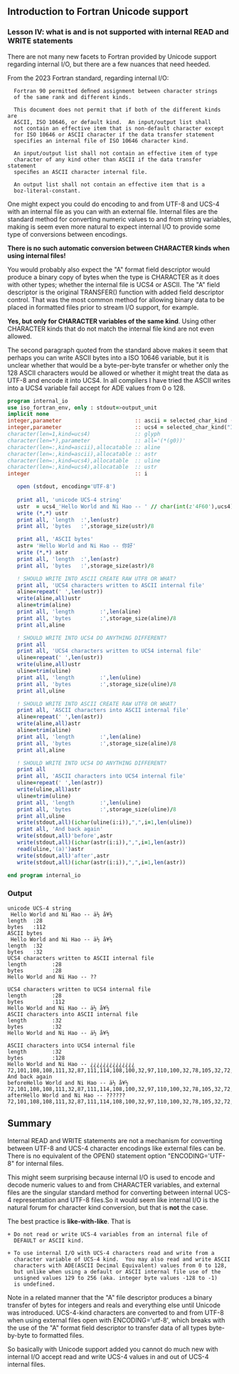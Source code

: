## Introduction to Fortran Unicode support
### Lesson IV:  what is and is not supported with internal READ and WRITE statements

   There are not many new facets to Fortran provided by Unicode support regarding
   internal I/O, but there are a few nuances that need heeded.

   From the 2023 Fortran standard, regarding internal I/O:

      Fortran 90 permitted deﬁned assignment between character strings
      of the same rank and different kinds.
   
      This document does not permit that if both of the different kinds are
      ASCII, ISO 10646, or default kind.  An input/output list shall
      not contain an effective item that is non-default character except
      for ISO 10646 or ASCII character if the data transfer statement
      specifies an internal file of ISO 10646 character kind.
   
      An input/output list shall not contain an effective item of type
      character of any kind other than ASCII if the data transfer statement
      speciﬁes an ASCII character internal file.
   
      An output list shall not contain an effective item that is a
      boz-literal-constant.

   One might expect you could do encoding to and from UTF-8 and UCS-4
   with an internal file as you can with an external file. Internal
   files are the standard method for converting numeric values to and
   from string variables, making is seem even more natural to expect 
   internal I/O to provide some type of conversions between encodings.

   __There is no such automatic conversion between CHARACTER kinds 
   when using internal files!__

   You would probably also expect the "A" format field descriptor would
   produce a binary copy of bytes when the type is CHARACTER as it does
   with other types; whether the internal file is UCS4 or ASCII. The "A"
   field descriptor is the original TRANSFER() function with added field
   descriptor control. That was the most common method for allowing binary
   data to be placed in formatted files prior to stream I/O support,
   for example.

   __Yes, but only for CHARACTER variables of the same kind__. Using
   other CHARACTER kinds that do not match the internal file kind are
   not even allowed.

   The second paragraph quoted from the standard above makes it seem
   that perhaps you can write ASCII bytes into a ISO 10646 variable,
   but it is unclear whether that would be a byte-per-byte transfer or
   whether only the 128 ASCII characters would be allowed or whether
   it might treat the data as UTF-8 and encode it into UCS4. In all
   compilers I have tried the ASCII writes into a UCS4 variable fail
   accept for ADE values from 0 o 128.

```fortran
program internal_io
use iso_fortran_env, only : stdout=>output_unit
implicit none
integer,parameter                       :: ascii = selected_char_kind ("ascii")
integer,parameter                       :: ucs4 = selected_char_kind("ISO_10646")
character(len=1,kind=ucs4)              :: glyph
character(len=*),parameter              :: all='(*(g0))'
character(len=:,kind=ascii),allocatable :: aline
character(len=:,kind=ascii),allocatable :: astr
character(len=:,kind=ucs4),allocatable  :: uline
character(len=:,kind=ucs4),allocatable  :: ustr
integer                                 :: i

   open (stdout, encoding='UTF-8')
   
   print all, 'unicode UCS-4 string'
   ustr  = ucs4_'Hello World and Ni Hao -- ' // char(int(z'4F60'),ucs4) // char(int(z'597D'),ucs4)
   write (*,*) ustr
   print all, 'length  :',len(ustr)
   print all, 'bytes   :',storage_size(ustr)/8

   print all, 'ASCII bytes'
   astr= 'Hello World and Ni Hao -- 你好'
   write (*,*) astr
   print all, 'length  :',len(astr)
   print all, 'bytes   :',storage_size(astr)/8

   ! SHOULD WRITE INTO ASCII CREATE RAW UTF8 OR WHAT?
   print all, 'UCS4 characters written to ASCII internal file'
   aline=repeat(' ',len(ustr))
   write(aline,all)ustr
   aline=trim(aline)
   print all, 'length        :',len(aline)
   print all, 'bytes         :',storage_size(aline)/8
   print all,aline

   ! SHOULD WRITE INTO UCS4 DO ANYTHING DIFFERENT?
   print all
   print all, 'UCS4 characters written to UCS4 internal file'
   uline=repeat(' ',len(ustr))
   write(uline,all)ustr
   uline=trim(uline)
   print all, 'length        :',len(uline)
   print all, 'bytes         :',storage_size(uline)/8
   print all,uline

   ! SHOULD WRITE INTO ASCII CREATE RAW UTF8 OR WHAT?
   print all, 'ASCII characters into ASCII internal file'
   aline=repeat(' ',len(astr))
   write(aline,all)astr
   aline=trim(aline)
   print all, 'length        :',len(aline)
   print all, 'bytes         :',storage_size(aline)/8
   print all,aline

   ! SHOULD WRITE INTO UCS4 DO ANYTHING DIFFERENT?
   print all
   print all, 'ASCII characters into UCS4 internal file'
   uline=repeat(' ',len(astr))
   write(uline,all)astr
   uline=trim(uline)
   print all, 'length        :',len(uline)
   print all, 'bytes         :',storage_size(uline)/8
   print all,uline
   write(stdout,all)(ichar(uline(i:i)),",",i=1,len(uline))
   print all, 'And back again'
   write(stdout,all)'before',astr
   write(stdout,all)(ichar(astr(i:i)),",",i=1,len(astr))
   read(uline,'(a)')astr
   write(stdout,all)'after',astr
   write(stdout,all)(ichar(astr(i:i)),",",i=1,len(astr))

end program internal_io
```
### Output
```text
unicode UCS-4 string
 Hello World and Ni Hao -- ä½ å¥½
length  :28
bytes   :112
ASCII bytes
 Hello World and Ni Hao -- ä½ å¥½
length  :32
bytes   :32
UCS4 characters written to ASCII internal file
length        :28
bytes         :28
Hello World and Ni Hao -- ??

UCS4 characters written to UCS4 internal file
length        :28
bytes         :112
Hello World and Ni Hao -- ä½ å¥½
ASCII characters into ASCII internal file
length        :32
bytes         :32
Hello World and Ni Hao -- ä½ å¥½

ASCII characters into UCS4 internal file
length        :32
bytes         :128
Hello World and Ni Hao -- ¿¿¿¿¿¿¿¿¿¿¿¿¿¿
72,101,108,108,111,32,87,111,114,108,100,32,97,110,100,32,78,105,32,72,97,111,32,45,45,32,-28,-67,-96,-27,-91,-67,
And back again
beforeHello World and Ni Hao -- ä½ å¥½
72,101,108,108,111,32,87,111,114,108,100,32,97,110,100,32,78,105,32,72,97,111,32,45,45,32,228,189,160,229,165,189,
afterHello World and Ni Hao -- ??????
72,101,108,108,111,32,87,111,114,108,100,32,97,110,100,32,78,105,32,72,97,111,32,45,45,32,63,63,63,63,63,63,
```
## Summary

  Internal READ and WRITE statements are not a mechanism for converting
  between UTF-8 and UCS-4 character encodings like external files
  can be. There is no equivalent of the OPEN() statement option
  "ENCODING='UTF-8" for internal files.

  This might seem surprising because internal I/O is used to encode and
  decode numeric values to and from CHARACTER variables, and external
  files are the singular standard method for converting between internal
  UCS-4 representation and UTF-8 files.So it would seem like internal
  I/O is the natural forum for character kind conversion, but that is
  __not__ the case.

  The best practice is **like-with-like**. That is 

    + Do not read or write UCS-4 variables from an internal file of
      DEFAULT or ASCII kind.

    + To use internal I/O with UCS-4 characters read and write from a
      character variable of UCS-4 kind.  You may also read and write ASCII
      characters with ADE(ASCII Decimal Equivalent) values from 0 to 128,
      but unlike when using a default or ASCII internal file use of the
      unsigned values 129 to 256 (aka. integer byte values -128 to -1)
      is undefined.

  Note in a related manner that the "A" file descriptor produces a
  binary transfer of bytes for integers and reals and everything else
  until Unicode was introduced. UCS-4-kind characters are converted to
  and from UTF-8 when using external files open with ENCODING='utf-8',
  which breaks with the use of the "A" format field descriptor to transfer
  data of all types byte-by-byte to formatted files.

  So basically with Unicode support added you cannot do much new with
  internal I/O accept read and write UCS-4 values in and out of UCS-4
  internal files.
